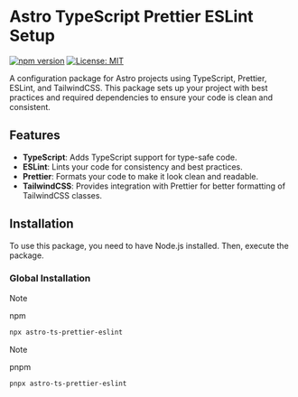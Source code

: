 # Astro TypeScript Prettier ESLint Setup

[![npm version](https://badge.fury.io/js/astro-ts-prettier-eslint.svg)](https://badge.fury.io/js/astro-ts-prettier-eslint)
[![License: MIT](https://img.shields.io/badge/License-MIT-yellow.svg)](https://opensource.org/licenses/MIT)

A configuration package for Astro projects using TypeScript, Prettier, ESLint, and TailwindCSS. This package sets up your project with best practices and required dependencies to ensure your code is clean and consistent.

## Features

- **TypeScript**: Adds TypeScript support for type-safe code.
- **ESLint**: Lints your code for consistency and best practices.
- **Prettier**: Formats your code to make it look clean and readable.
- **TailwindCSS**: Provides integration with Prettier for better formatting of TailwindCSS classes.

## Installation

To use this package, you need to have Node.js installed. Then, execute the package.

### Global Installation

> [!NOTE]
> npm
```bash
npx astro-ts-prettier-eslint
```

> [!NOTE]
> pnpm
```bash
pnpx astro-ts-prettier-eslint
```